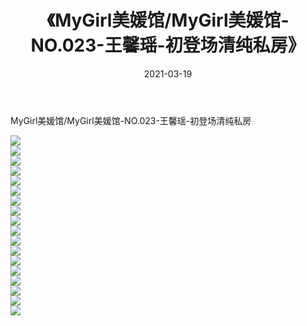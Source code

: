 ﻿---
layout: post
title:  《MyGirl美媛馆/MyGirl美媛馆-NO.023-王馨瑶-初登场清纯私房》
date:   2021-03-19
img: http://img.660000.xyz/Sharelink/网络美图/2021/MyGirl美媛馆/MyGirl美媛馆-NO.023-王馨瑶-初登场清纯私房/000.jpg
categories: [美女, 清纯, 唯美]
---

MyGirl美媛馆/MyGirl美媛馆-NO.023-王馨瑶-初登场清纯私房

 ![](http://img.660000.xyz/Sharelink/网络美图/2021/MyGirl美媛馆/MyGirl美媛馆-NO.023-王馨瑶-初登场清纯私房/001.jpg) <br>![](http://img.660000.xyz/Sharelink/网络美图/2021/MyGirl美媛馆/MyGirl美媛馆-NO.023-王馨瑶-初登场清纯私房/002.jpg) <br>![](http://img.660000.xyz/Sharelink/网络美图/2021/MyGirl美媛馆/MyGirl美媛馆-NO.023-王馨瑶-初登场清纯私房/003.jpg) <br>![](http://img.660000.xyz/Sharelink/网络美图/2021/MyGirl美媛馆/MyGirl美媛馆-NO.023-王馨瑶-初登场清纯私房/004.jpg) <br>![](http://img.660000.xyz/Sharelink/网络美图/2021/MyGirl美媛馆/MyGirl美媛馆-NO.023-王馨瑶-初登场清纯私房/005.jpg) <br>![](http://img.660000.xyz/Sharelink/网络美图/2021/MyGirl美媛馆/MyGirl美媛馆-NO.023-王馨瑶-初登场清纯私房/006.jpg) <br>![](http://img.660000.xyz/Sharelink/网络美图/2021/MyGirl美媛馆/MyGirl美媛馆-NO.023-王馨瑶-初登场清纯私房/007.jpg) <br>![](http://img.660000.xyz/Sharelink/网络美图/2021/MyGirl美媛馆/MyGirl美媛馆-NO.023-王馨瑶-初登场清纯私房/008.jpg) <br>![](http://img.660000.xyz/Sharelink/网络美图/2021/MyGirl美媛馆/MyGirl美媛馆-NO.023-王馨瑶-初登场清纯私房/009.jpg) <br>![](http://img.660000.xyz/Sharelink/网络美图/2021/MyGirl美媛馆/MyGirl美媛馆-NO.023-王馨瑶-初登场清纯私房/010.jpg) <br>![](http://img.660000.xyz/Sharelink/网络美图/2021/MyGirl美媛馆/MyGirl美媛馆-NO.023-王馨瑶-初登场清纯私房/011.jpg) <br>![](http://img.660000.xyz/Sharelink/网络美图/2021/MyGirl美媛馆/MyGirl美媛馆-NO.023-王馨瑶-初登场清纯私房/012.jpg) <br>![](http://img.660000.xyz/Sharelink/网络美图/2021/MyGirl美媛馆/MyGirl美媛馆-NO.023-王馨瑶-初登场清纯私房/013.jpg) <br>![](http://img.660000.xyz/Sharelink/网络美图/2021/MyGirl美媛馆/MyGirl美媛馆-NO.023-王馨瑶-初登场清纯私房/014.jpg) <br>![](http://img.660000.xyz/Sharelink/网络美图/2021/MyGirl美媛馆/MyGirl美媛馆-NO.023-王馨瑶-初登场清纯私房/015.jpg) <br>![](http://img.660000.xyz/Sharelink/网络美图/2021/MyGirl美媛馆/MyGirl美媛馆-NO.023-王馨瑶-初登场清纯私房/016.jpg) <br>![](http://img.660000.xyz/Sharelink/网络美图/2021/MyGirl美媛馆/MyGirl美媛馆-NO.023-王馨瑶-初登场清纯私房/017.jpg) <br>![](http://img.660000.xyz/Sharelink/网络美图/2021/MyGirl美媛馆/MyGirl美媛馆-NO.023-王馨瑶-初登场清纯私房/018.jpg) <br>